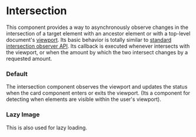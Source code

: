 # Intersection

This component provides a way to asynchronously observe changes in the intersection of a target element with an ancestor element or with a top-level document's [viewport](https://developer.mozilla.org/en-US/docs/Glossary/Viewport). Its basic behavior is totally similar to [standard intersection observer API](https://developer.mozilla.org/en-US/docs/Web/API/Intersection_Observer_API). Its callback is executed whenever intersects with the viewport, or when the amount by which the two intersect changes by a requested amount.

<Playground />

<Usage />

<Api />

<GlobalConfig />

<Examples />

### Default

The intersection component observes the viewport and updates the status when the card component
enters or exits the viewport. (Its a component for detecting when elements are visible within the user's viewport).
<Example value="default" />

### Lazy Image

This is also used for lazy loading.
<Example value="lazy-image" />

<Checklist 
    accessibility={false}
    bidirectionality={false}
    cssParts={false}
    cssVariables={false}
    documentation={false}
    examples={false}
    events={false}
    keyboard={false}
    methods={false}
    playground={false}
    properties={false}
    skeleton={false}
    slots={false}
/>

<LastModified />
